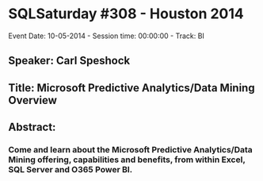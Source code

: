 # SQLSaturday #308 - Houston 2014
Event Date: 10-05-2014 - Session time: 00:00:00 - Track: BI
## Speaker: Carl Speshock
## Title: Microsoft Predictive Analytics/Data Mining Overview
## Abstract:
### Come and learn about the Microsoft Predictive Analytics/Data Mining offering, capabilities and benefits, from within Excel, SQL Server and O365 Power BI.

